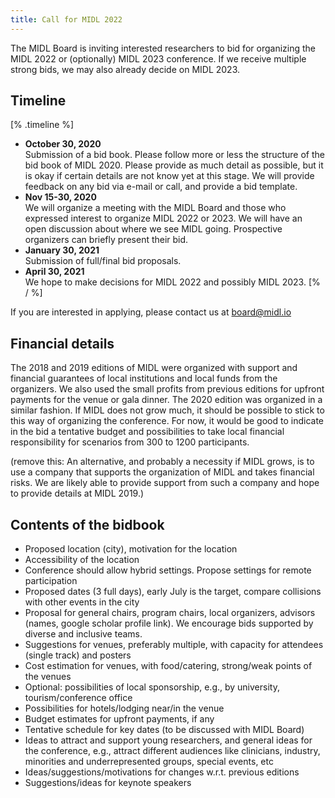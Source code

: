 ```yaml
---
title: Call for MIDL 2022
---
```


The MIDL Board is inviting interested researchers to bid for organizing the MIDL 2022 or (optionally) MIDL 2023 conference. If we receive multiple strong bids, we may also already decide on MIDL 2023.


## Timeline

[% .timeline %]
* **October 30, 2020**  
  Submission of a bid book. Please follow more or less the structure of the bid book of MIDL 2020. 
  Please provide as much detail as possible, but it is okay if certain details are not know yet at this stage. We will provide feedback on any bid via e-mail or call, and provide a bid template.
* **Nov 15-30, 2020**  
  We will organize a meeting with the MIDL Board and those who expressed interest to organize MIDL 2022 or 2023. We will have an open discussion about where we see MIDL going. Prospective organizers can briefly present their bid.
* **January 30, 2021**  
  Submission of full/final bid proposals.
* **April 30, 2021**  
  We hope to make decisions for MIDL 2022 and possibly MIDL 2023.
[% / %]

If you are interested in applying, please contact us at [board@midl.io](mailto:board@midl.io)

## Financial details

The 2018 and 2019 editions of MIDL were organized with support and financial guarantees of local institutions and local funds from the organizers. We also used the small profits from previous editions for upfront payments for the venue or gala dinner. The 2020 edition was organized in a similar fashion. If MIDL does not grow much, it should be possible to stick to this way of organizing the conference. For now, it would be good to indicate in the bid a tentative budget and possibilities to take local financial responsibility for scenarios from 300 to 1200 participants.

(remove this: An alternative, and probably a necessity if MIDL grows, is to use a company that supports the organization of MIDL and takes financial risks. We are likely able to provide support from such a company and hope to provide details at MIDL 2019.)

## Contents of the bidbook

* Proposed location (city), motivation for the location
* Accessibility of the location
* Conference should allow hybrid settings. Propose settings for remote participation
* Proposed dates (3 full days), early July is the target, compare collisions with other events in the city
* Proposal for general chairs, program chairs, local organizers, advisors (names, google scholar profile link). We encourage bids supported by diverse and inclusive teams.
* Suggestions for venues, preferably multiple, with capacity for attendees (single track) and posters
* Cost estimation for venues, with food/catering, strong/weak points of the venues
* Optional: possibilities of local sponsorship, e.g., by university, tourism/conference office
* Possibilities for hotels/lodging near/in the venue
* Budget estimates for upfront payments, if any
* Tentative schedule for key dates (to be discussed with MIDL Board)
* Ideas to attract and support young researchers, and general ideas for the conference, e.g., attract different audiences like clinicians, industry, minorities and underrepresented groups, special events, etc
* Ideas/suggestions/motivations for changes w.r.t. previous editions
* Suggestions/ideas for keynote speakers
